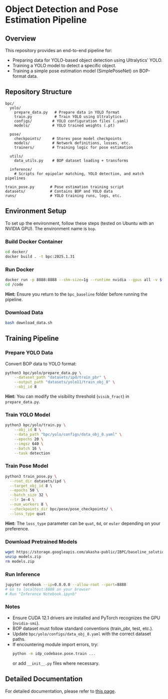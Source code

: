 # Object Detection and Pose Estimation Pipeline

## Overview
This repository provides an end-to-end pipeline for:
- Preparing data for YOLO-based object detection using Ultralytics’ YOLO.
- Training a YOLO model to detect a specific object.
- Training a simple pose estimation model (SimplePoseNet) on BOP-format data.

## Repository Structure
```
bpc/
  yolo/
    prepare_data.py   # Prepare data in YOLO format
    train.py          # Train YOLO using Ultralytics
    configs/         # YOLO configuration files (.yaml)
    models/          # YOLO trained weights (.pt)

  pose/
    checkpoints/     # Stores pose model checkpoints
    models/          # Network definitions, losses, etc.
    trainers/        # Training logic for pose estimation

  utils/
    data_utils.py    # BOP dataset loading + transforms

  inference/
    # Scripts for epipolar matching, YOLO detection, and match pipelines

train_pose.py       # Pose estimation training script
datasets/           # Contains BOP and YOLO data
runs/               # YOLO training runs, logs, etc.
```

## Environment Setup
To set up the environment, follow these steps (tested on Ubuntu with an NVIDIA GPU). The environment name is `bop`.

### Build Docker Container
```bash
cd docker/
docker build . -t bpc:2025.1.31
```

### Run Docker
```bash
docker run -p 8888:8888 --shm-size=1g --runtime nvidia --gpus all -v $(pwd):/code -ti bpc:2025.1.31 bash
cd /code
```
**Hint:** Ensure you return to the `bpc_baseline` folder before running the pipeline.

### Download Data
```bash
bash download_data.sh
```

## Training Pipeline

### Prepare YOLO Data
Convert BOP data to YOLO format:
```bash
python3 bpc/yolo/prepare_data.py \
    --dataset_path "datasets/ipd/train_pbr" \
    --output_path "datasets/yolo11/train_obj_8" \
    --obj_id 8
```
**Hint:** You can modify the visibility threshold (`visib_fract`) in `prepare_data.py`.

### Train YOLO Model
```bash
python3 bpc/yolo/train.py \
    --obj_id 8 \
    --data_path "bpc/yolo/configs/data_obj_8.yaml" \
    --epochs 20 \
    --imgsz 640 \
    --batch 16 \
    --task detection
```

### Train Pose Model
```bash
python3 train_pose.py \
  --root_dir datasets/ipd \
  --target_obj_id 8 \
  --epochs 50 \
  --batch_size 32 \
  --lr 1e-4 \
  --num_workers 8 \
  --checkpoints_dir bpc/pose/pose_checkpoints/ \
  --loss_type quat
```
**Hint:** The `loss_type` parameter can be `quat`, `6d`, or `euler` depending on your preference.

### Download Pretrained Models
```bash
wget https://storage.googleapis.com/akasha-public/IBPC/baseline_solution/v1/models.zip
unzip models.zip
rm models.zip
```

### Run Inference
```bash
jupyter notebook --ip=0.0.0.0 --allow-root --port=8888
# Go to localhost:8888 on your browser
# Run "Inference Notebook.ipynb"
```

### Notes
- Ensure CUDA 12.1 drivers are installed and PyTorch recognizes the GPU (`nvidia-smi`).
- BOP dataset must follow standard conventions (train_pbr, test, etc.).
- Update `bpc/yolo/configs/data_obj_8.yaml` with the correct dataset paths.
- If encountering module import errors, try:
  ```bash
  python -m idp_codebase.pose.train ...
  ```
  or add `__init__.py` files where necessary.

## Detailed Documentation
For detailed documentation, please refer to [this page](blog/documentation.md).

